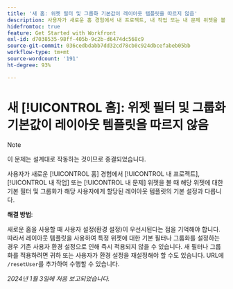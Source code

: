 ```yaml
---
title: '새 홈: 위젯 필터 및 그룹화 기본값이 레이아웃 템플릿을 따르지 않음'
description: 사용자가 새로운 홈 경험에서 내 프로젝트, 내 작업 또는 내 문제 위젯을 볼 때 해당 위젯에 대한 기본 필터 및 그룹화가 해당 사용자에게 할당된 레이아웃 템플릿의 기본 설정과 다릅니다.
hidefromtoc: true
feature: Get Started with Workfront
exl-id: d7038535-98ff-405b-9c2b-d6474dc568c9
source-git-commit: 036cedbdabb7dd32cd78cb0c924dbcefabeb05bb
workflow-type: tm+mt
source-wordcount: '191'
ht-degree: 93%

---
```


# 새 [!UICONTROL 홈]: 위젯 필터 및 그룹화 기본값이 레이아웃 템플릿을 따르지 않음

>[!NOTE]
>
>이 문제는 설계대로 작동하는 것이므로 종결되었습니다.

사용자가 새로운 [!UICONTROL 홈] 경험에서 [!UICONTROL 내 프로젝트], [!UICONTROL 내 작업] 또는 [!UICONTROL 내 문제] 위젯을 볼 때 해당 위젯에 대한 기본 필터 및 그룹화가 해당 사용자에게 할당된 레이아웃 템플릿의 기본 설정과 다릅니다.

**해결 방법**:

새로운 홈을 사용할 때 사용자 설정(환경 설정)이 우선시된다는 점을 기억해야 합니다. 따라서 레이아웃 템플릿을 사용하여 특정 위젯에 대한 기본 필터나 그룹화를 설정하는 경우 기존 사용자 환경 설정으로 인해 즉시 적용되지 않을 수 있습니다. 새 필터나 그룹화를 적용하려면 귀하 또는 사용자가 환경 설정을 재설정해야 할 수도 있습니다. URL에 `/resetUser`를 추가하여 수행할 수 있습니다.

_2024년 1월 3일에 처음 보고되었습니다._
